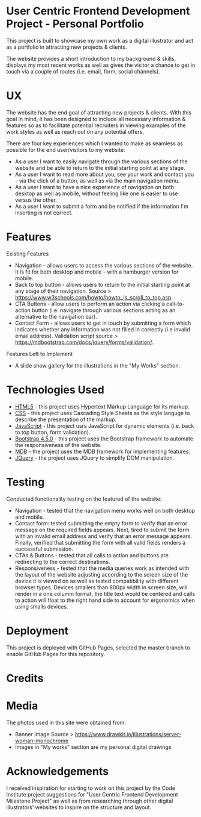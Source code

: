 # User Centric Frontend Development Project - Personal Portfolio
This project is built to showcase my own work as a digital illustrator and act as a portfolio in attracting new projects & clients. 

The website provides a short introduction to my background & skills, displays my most recent works as well as gives the visitor a chance to get in touch via a couple of routes (i.e. email, form, social channels).

# UX
The website has the end goal of attracting new projects & clients. With this goal in mind, it has been designed to include all necessary information & features so as to facilitate potential recruiters in viewing examples of the work styles as well as reach out on any potential offers.

There are four key experiences which I wanted to make as seamless as possible for the end user/visitors to my website:
* As a user I want to easily navigate through the various sections of the website and be able to return to the initial starting point at any stage.
* As a user I want to read more about you, see your work and contact you - via the click of a button, as well as via the main navigation menu.
* As a user I want to have a nice experience of navigation on both desktop as well as mobile, without feeling like one is easier to use versus the other.
* As a user I want to submit a form and be notified if the information I'm inserting is not correct. 


# Features

Existing Features
* Navigation - allows users to access the various sections of the website. It is fit for both desktop and mobile - with a hamburger version for mobile.
* Back to top button - allows users to return to the initial starting point at any stage of their navigation. Source > https://www.w3schools.com/howto/howto_js_scroll_to_top.asp.
* CTA Buttons - allow users to perform an action via clicking a call-to-action button (i.e. navigate through various sections acting as an alternative to the navigation bar).
* Contact Form - allows users to get in touch by submitting a form which indicates whether any information was not filled in correctly (i.e invalid email address). Validation script source > https://mdbootstrap.com/docs/jquery/forms/validation/.

Features Left to Implement
* A slide show gallery for the illustrations in the "My Works" section.

# Technologies Used
* [HTML5](https://developer.mozilla.org/en-US/docs/Web/Guide/HTML/HTML5) - this project uses Hypertext Markup Language for its markup.
* [CSS](https://developer.mozilla.org/en-US/docs/Web/CSS) - this project uses Cascading Style Sheets as the style languge to describe the presentation of the markup. 
* [JavaScript](https://developer.mozilla.org/en-US/docs/Glossary/JavaScript) - this project usrs JavaScript for dynamic elements (i.e. back to top button, form validation).
* [Bootstrap 4.5.0](https://getbootstrap.com/) - this project uses the Bootstrap framework to automate the responsiveness of the website. 
* [MDB](https://mdbootstrap.com/) - the project uses the MDB framework for implementing features.
* [JQuery](https://jquery.com/) - the project uses JQuery to simplify DOM manipulation.


# Testing
Conducted functionality testing on the featured of the website:

* Navigation - tested that the navigation menu works well on both desktop and mobile.
* Contact form: tested submitting the empty form to verify that an error message on the required fields appears. Next, tired to submit the form with an invalid email address and verify that an error message appears. Finally, verified that submitting the form with all valid fields renders a successful submission.
* CTAs & Buttons - tested that all calls to action and buttons are redirecting to the correct destinations.
* Responsiveness - tested that the media queries work as intended with the layout of the website adjusting according to the screen size of the device it is viewed on as well as tested compatibility with different browser types. Devices smallers than 800px width in screen size, will render in a one columm format, the title text would be centered and calls to action will float to the right hand side to account for ergonomics when using smalls devices. 

# Deployment
This project is deployed with GitHub Pages, selected the master branch to enable GitHub Pages for this repository. 

# Credits

# Media
The photos used in this site were obtained from:
* Banner Image Source > https://www.drawkit.io/illustrations/server-woman-monochrome
* Images in "My works" section are my personal digital drawings 

# Acknowledgements
I received inspiration for starting to work on this project by the Code Institute project suggestions for "User Centric Frontend Development Milestone Project" as well as from researching through other digital illustrators' websites to inspire on the structure and layout.
